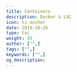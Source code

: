 ```yaml
---
title: Containers
description: Docker & LXC
icon: ti-anchor
date: 2019-10-26
type: toc
weight: 35
author: ["",]
tags: ["",]
keywords: ["",]
og_description:
---
```

